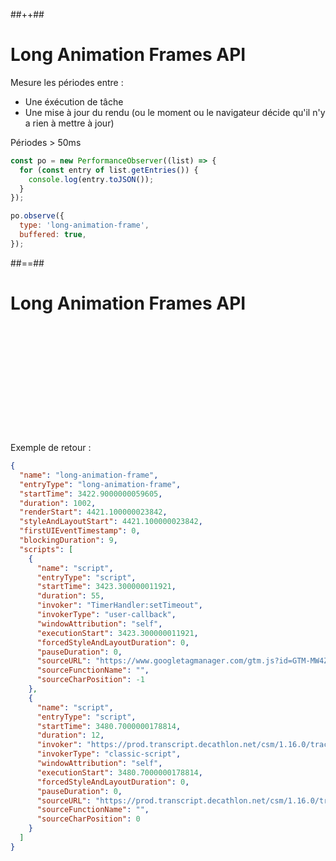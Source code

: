 <!-- .slide: class="tc-multiple-columns with-code " -->

##++##

# Long Animation Frames API

Mesure les périodes entre :

- Une éxécution de tâche
- Une mise à jour du rendu (ou le moment ou le navigateur décide qu'il n'y a rien à mettre à jour)

Périodes > 50ms

<div>

```js [8]
const po = new PerformanceObserver((list) => {
  for (const entry of list.getEntries()) {
    console.log(entry.toJSON());
  }
});

po.observe({
  type: 'long-animation-frame',
  buffered: true,
});
```

</div>
<!-- .element: class="fragment" data-fragment-index="1"-->

<div>
##==##

# Long Animation Frames API

<div style="margin-top: 205px;">

Exemple de retour :

```json
{
  "name": "long-animation-frame",
  "entryType": "long-animation-frame",
  "startTime": 3422.9000000059605,
  "duration": 1002,
  "renderStart": 4421.100000023842,
  "styleAndLayoutStart": 4421.100000023842,
  "firstUIEventTimestamp": 0,
  "blockingDuration": 9,
  "scripts": [
    {
      "name": "script",
      "entryType": "script",
      "startTime": 3423.300000011921,
      "duration": 55,
      "invoker": "TimerHandler:setTimeout",
      "invokerType": "user-callback",
      "windowAttribution": "self",
      "executionStart": 3423.300000011921,
      "forcedStyleAndLayoutDuration": 0,
      "pauseDuration": 0,
      "sourceURL": "https://www.googletagmanager.com/gtm.js?id=GTM-MW4Z6VP",
      "sourceFunctionName": "",
      "sourceCharPosition": -1
    },
    {
      "name": "script",
      "entryType": "script",
      "startTime": 3480.7000000178814,
      "duration": 12,
      "invoker": "https://prod.transcript.decathlon.net/csm/1.16.0/tracker.v2.prod.min.js",
      "invokerType": "classic-script",
      "windowAttribution": "self",
      "executionStart": 3480.7000000178814,
      "forcedStyleAndLayoutDuration": 0,
      "pauseDuration": 0,
      "sourceURL": "https://prod.transcript.decathlon.net/csm/1.16.0/tracker.v2.prod.min.js",
      "sourceFunctionName": "",
      "sourceCharPosition": 0
    }
  ]
}
```

</div>
